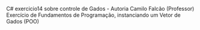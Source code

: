 C# exercicio14 sobre controle de Gados - Autoria Camilo Falcão (Professor)
Exercício de Fundamentos de Programação, instanciando um Vetor de Gados (POO)
